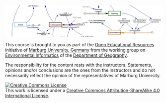 ![Course Header](https://github.com/GeoMOER/moer-bsc-systemdynamik/blob/master/docs/assets/images/sysdyn_title.png "Image source:https://envi-met.info/lib/exe/fetch.php?cache=&media=examples:thermal_pic.png")

This course is brought to you as part of the [Open Educational Resources](https://oer.uni-marburg.de) initiative of [Marburg University, Germany](https://www.uni-marburg.de/de) from the working group on [Environmental Informatics](https://www.uni-marburg.de/fb19/fachgebiete/umweltinformatik/) of the [Department of Geography](https://www.uni-marburg.de/fb19).

The responsibility for the content rests with the instructors. Statements, opinions and/or conclusions are the ones from the instructors and do not necessarily reflect the opinion of the representatives of Marburg University.  

<a rel="license" href="http://creativecommons.org/licenses/by-sa/4.0/"><img alt="Creative Commons License" style="border-width:0" src="https://i.creativecommons.org/l/by-sa/4.0/88x31.png" /></a><br />This work is licensed under a <a rel="license" href="http://creativecommons.org/licenses/by-sa/4.0/">Creative Commons Attribution-ShareAlike 4.0 International License</a>.
